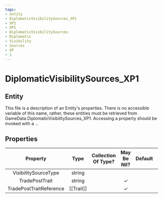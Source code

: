 ```yaml
---
tags:
- entity
- DiplomaticVisibilitySources_XP1
- XP2
- XP1
- DiplomaticVisibilitySources
- Diplomatic
- Visibility
- Sources
- XP
- 1
---
```

# DiplomaticVisibilitySources_XP1
## Entity
This file is a description of an Entity's properties. There is no accessible variable of this name, rather, these entities must be retrieved from GameData.DiplomaticVisibilitySources_XP1. Accessing a property should be invoked with a `.`.
## Properties
|	Property	|	Type	|	Collection Of Type?	|	May Be Nil?	|	Default	|	References	|	Key	|	Notes	|
|	:-:	|	:-:	|	:-:	|	:-:	|	:-:	|	:-:	|	:-:	|	-:	|
|	VisibilitySourceType	|	string	|		|		|		|	[[DiplomaticVisibilitySource]].VisibilitySourceType	|	✓	|	|
|	TradePostTrait	|	string	|		|	✓	|		|	[[Trait]].TraitType	|		|	|
|	TradePostTraitReference	|	[[Trait]]	|		|	✓	|		|		|		|	|
